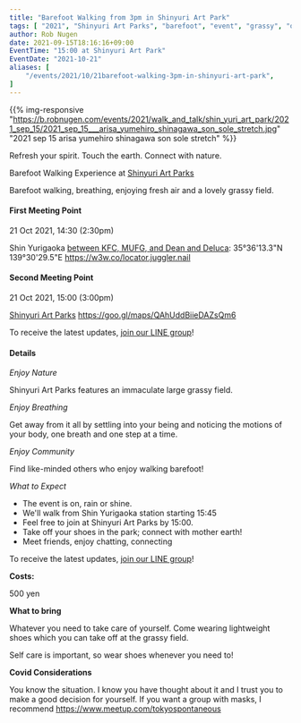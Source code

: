 ```yaml
---
title: "Barefoot Walking from 3pm in Shinyuri Art Park"
tags: [ "2021", "Shinyuri Art Parks", "barefoot", "event", "grassy", "october", "shin yurigaoka", "walk", "walking", "新ゆりアートパークス" ]
author: Rob Nugen
date: 2021-09-15T18:16:16+09:00
EventTime: "15:00 at Shinyuri Art Park"
EventDate: "2021-10-21"
aliases: [
    "/events/2021/10/21barefoot-walking-3pm-in-shinyuri-art-park",
]
---
```


{{% img-responsive "https://b.robnugen.com/events/2021/walk_and_talk/shin_yuri_art_park/2021_sep_15/2021_sep_15___arisa_yumehiro_shinagawa_son_sole_stretch.jpg" "2021 sep 15 arisa yumehiro shinagawa son sole stretch" %}}


Refresh your spirit. Touch the earth. Connect with nature.

Barefoot Walking Experience at [Shinyuri Art Parks](http://www.airgreen.info/artparks.html)

Barefoot walking, breathing, enjoying fresh air and a lovely grassy field.

#### First Meeting Point

21 Oct 2021, 14:30  (2:30pm)

Shin Yurigaoka [between KFC, MUFG, and Dean and Deluca](https://goo.gl/maps/aoY2j7WxkNjSC2u98):  35°36'13.3"N 139°30'29.5"E  https://w3w.co/locator.juggler.nail

#### Second Meeting Point

21 Oct 2021, 15:00 (3:00pm)

[Shinyuri Art Parks](http://www.airgreen.info/artparks.html) https://goo.gl/maps/QAhUddBiieDAZsQm6

To receive the latest updates, [join our LINE group](/contact/)!

#### Details

*Enjoy Nature*

Shinyuri Art Parks features an immaculate large grassy field.

*Enjoy Breathing*

Get away from it all by settling into your being and noticing the
motions of your body, one breath and one step at a time.

*Enjoy Community*

Find like-minded others who enjoy walking barefoot!

*What to Expect*

* The event is on, rain or shine.
* We'll walk from Shin Yurigaoka station starting 15:45
* Feel free to join at Shinyuri Art Parks by 15:00.
* Take off your shoes in the park; connect with mother earth!
* Meet friends, enjoy chatting, connecting

To receive the latest updates, [join our LINE group](/contact/)!

**Costs:**

500 yen

**What to bring**

Whatever you need to take care of yourself.  Come wearing lightweight
shoes which you can take off at the grassy field.

Self care is important, so wear shoes whenever you need to!

**Covid Considerations**

You know the situation.  I know you have thought about it and I trust you
to make a good decision for yourself.  If you want a group with masks,
I recommend https://www.meetup.com/tokyospontaneous
